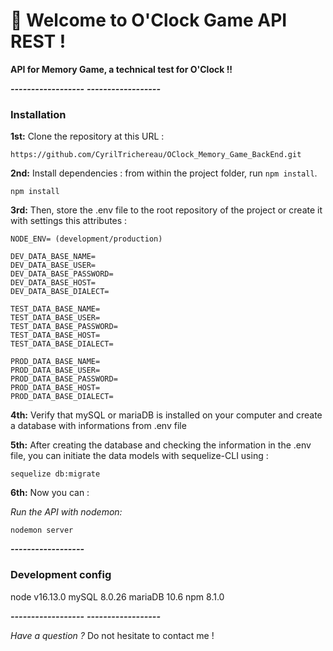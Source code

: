 # 🚀 Welcome to O'Clock Game API REST !

**API for Memory Game, a technical test for O'Clock !!**

**_------------------_**
**_------------------_**

### Installation

**1st:** Clone the repository at this URL :

```
https://github.com/CyrilTrichereau/OClock_Memory_Game_BackEnd.git
```

**2nd:** Install dependencies : from within the project folder, run `npm install`.

```
npm install
```

**3rd:** Then, store the .env file to the root repository of the project or create it with settings this attributes :

```env
NODE_ENV= (development/production)

DEV_DATA_BASE_NAME=
DEV_DATA_BASE_USER=
DEV_DATA_BASE_PASSWORD=
DEV_DATA_BASE_HOST=
DEV_DATA_BASE_DIALECT=

TEST_DATA_BASE_NAME=
TEST_DATA_BASE_USER=
TEST_DATA_BASE_PASSWORD=
TEST_DATA_BASE_HOST=
TEST_DATA_BASE_DIALECT=

PROD_DATA_BASE_NAME=
PROD_DATA_BASE_USER=
PROD_DATA_BASE_PASSWORD=
PROD_DATA_BASE_HOST=
PROD_DATA_BASE_DIALECT=
```

**4th:** Verify that mySQL or mariaDB is installed on your computer and create a database with informations from .env file

**5th:** After creating the database and checking the information in the .env file, you can initiate the data models with sequelize-CLI using :

```
sequelize db:migrate
```

**6th:** Now you can :

_Run the API with nodemon:_

```
nodemon server
```

**_------------------_**

### Development config

node v16.13.0
mySQL 8.0.26
mariaDB 10.6
npm 8.1.0

**_------------------_**
**_------------------_**

_Have a question ?_
Do not hesitate to contact me !
